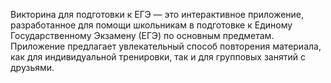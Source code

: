 Викторина для подготовки к ЕГЭ — это интерактивное приложение, разработанное для помощи школьникам в подготовке к Единому Государственному Экзамену (ЕГЭ) по основным предметам. 
Приложение предлагает увлекательный способ повторения материала, как для индивидуальной тренировки, так и для групповых занятий с друзьями.
